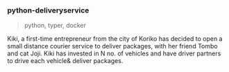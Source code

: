 ### python-deliveryservice
> python, typer, docker

Kiki, a first-time entrepreneur from the city of
Koriko has decided to open a small distance
courier service to deliver packages, with her
friend Tombo and cat Joji.
Kiki has invested in N no. of vehicles and
have driver partners to drive each vehicle& deliver packages.
